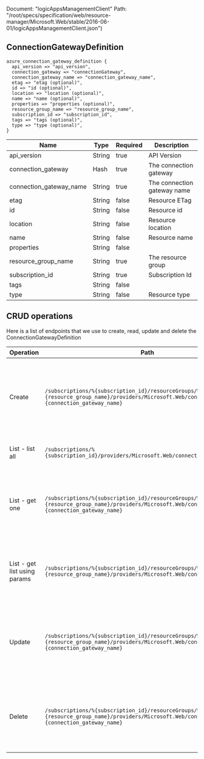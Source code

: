 Document: "logicAppsManagementClient"
Path: "/root/specs/specification/web/resource-manager/Microsoft.Web/stable/2016-06-01/logicAppsManagementClient.json")

## ConnectionGatewayDefinition

```puppet
azure_connection_gateway_definition {
  api_version => "api_version",
  connection_gateway => "connectionGateway",
  connection_gateway_name => "connection_gateway_name",
  etag => "etag (optional)",
  id => "id (optional)",
  location => "location (optional)",
  name => "name (optional)",
  properties => "properties (optional)",
  resource_group_name => "resource_group_name",
  subscription_id => "subscription_id",
  tags => "tags (optional)",
  type => "type (optional)",
}
```

| Name        | Type           | Required       | Description       |
| ------------- | ------------- | ------------- | ------------- |
|api_version | String | true | API Version |
|connection_gateway | Hash | true | The connection gateway |
|connection_gateway_name | String | true | The connection gateway name |
|etag | String | false | Resource ETag |
|id | String | false | Resource id |
|location | String | false | Resource location |
|name | String | false | Resource name |
|properties | String | false |  |
|resource_group_name | String | true | The resource group |
|subscription_id | String | true | Subscription Id |
|tags | String | false |  |
|type | String | false | Resource type |



## CRUD operations

Here is a list of endpoints that we use to create, read, update and delete the ConnectionGatewayDefinition

| Operation | Path | Verb | Description | OperationID |
| ------------- | ------------- | ------------- | ------------- | ------------- |
|Create|`/subscriptions/%{subscription_id}/resourceGroups/%{resource_group_name}/providers/Microsoft.Web/connectionGateways/%{connection_gateway_name}`|Put|Creates or updates a specific gateway for under a subscription and in a specific resource group|ConnectionGateways_CreateOrUpdate|
|List - list all|`/subscriptions/%{subscription_id}/providers/Microsoft.Web/connectionGateways`|Get|Gets a list of gateways under a subscription|ConnectionGateways_List|
|List - get one|`/subscriptions/%{subscription_id}/resourceGroups/%{resource_group_name}/providers/Microsoft.Web/connectionGateways/%{connection_gateway_name}`|Get|Gets a specific gateway under a subscription and in a specific resource group|ConnectionGateways_Get|
|List - get list using params|`/subscriptions/%{subscription_id}/resourceGroups/%{resource_group_name}/providers/Microsoft.Web/connectionGateways`|Get|Gets a list of gateways under a subscription and in a specific resource group|ConnectionGateways_ListByResourceGroup|
|Update|`/subscriptions/%{subscription_id}/resourceGroups/%{resource_group_name}/providers/Microsoft.Web/connectionGateways/%{connection_gateway_name}`|Put|Creates or updates a specific gateway for under a subscription and in a specific resource group|ConnectionGateways_CreateOrUpdate|
|Delete|`/subscriptions/%{subscription_id}/resourceGroups/%{resource_group_name}/providers/Microsoft.Web/connectionGateways/%{connection_gateway_name}`|Delete|Deletes a specific gateway for under a subscription and in a specific resource group|ConnectionGateways_Delete|